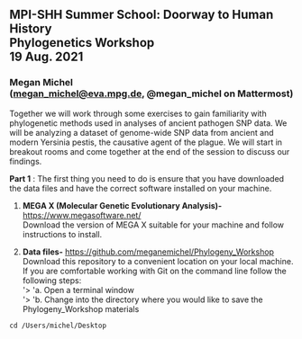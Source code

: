 ## MPI-SHH Summer School: Doorway to Human History<br/> Phylogenetics Workshop<br/> 19 Aug. 2021

### Megan Michel<br/> (megan_michel@eva.mpg.de, @megan_michel on Mattermost)

Together we will work through some exercises to gain familiarity with phylogenetic methods used in analyses of ancient pathogen SNP data. We will be analyzing a dataset of genome-wide SNP data from ancient and modern Yersinia pestis, the causative agent of the plague. We will start in breakout rooms and come together at the end of the session to discuss our findings.

**Part 1** : The first thing you need to do is ensure that you have downloaded the data files and have the correct software installed on your machine.
 
1. **MEGA X (Molecular Genetic Evolutionary Analysis)-** https://www.megasoftware.net/  
Download the version of MEGA X suitable for your machine and follow instructions to install.
 
2. **Data files-** https://github.com/meganemichel/Phylogeny_Workshop  
Download this repository to a convenient location on your local machine. If you are comfortable working with Git on the command line follow the following steps:  
'> 'a. Open a terminal window  
'> 'b. Change into the directory where you would like to save the Phylogeny_Workshop materials  


```
cd /Users/michel/Desktop
```
